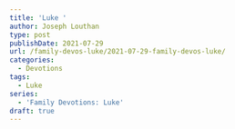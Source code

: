 ```yaml
---
title: 'Luke '
author: Joseph Louthan
type: post
publishDate: 2021-07-29
url: /family-devos-luke/2021-07-29-family-devos-luke/
categories:
  - Devotions
tags:
  - Luke
series:
  - 'Family Devotions: Luke'
draft: true
---
```

